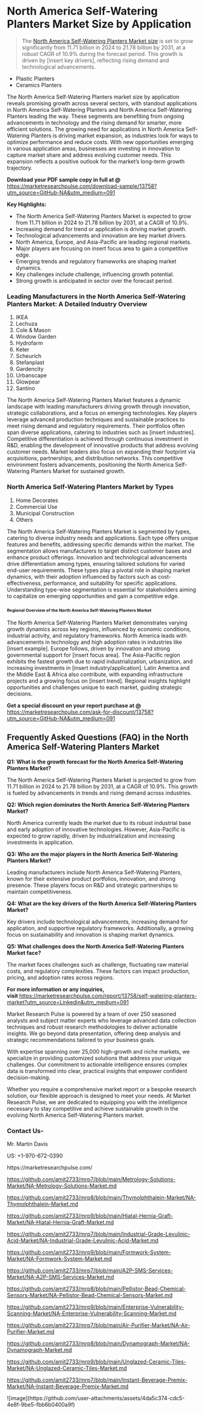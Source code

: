 <h1>North America Self-Watering Planters Market&nbsp;Size by Application</h1><blockquote><p>The <a href="https://marketresearchpulse.com/download-sample/13758?utm_source=GitHub-NA&amp;utm_medium=091">North America Self-Watering Planters Market size</a> is set to grow significantly from 11.71 billion in 2024 to 21.78 billion by 2031, at a robust CAGR of 10.9% during the forecast period. This growth is driven by [insert key drivers], reflecting rising demand and technological advancements.</p></blockquote><ul><li>Plastic Planters<li> Ceramics Planters</li></ul><p>The North America Self-Watering Planters market size by application reveals promising growth across several sectors, with standout applications in North America Self-Watering Planters and North America Self-Watering Planters leading the way. These segments are benefiting from ongoing advancements in technology and the rising demand for smarter, more efficient solutions. The growing need for applications in North America Self-Watering Planters is driving market expansion, as industries look for ways to optimize performance and reduce costs. With new opportunities emerging in various application areas, businesses are investing in innovation to capture market share and address evolving customer needs. This expansion reflects a positive outlook for the market’s long-term growth trajectory.</p><p><strong>Download your PDF sample copy in full at @ </strong><a href="https://marketresearchpulse.com/download-sample/13758?utm_source=GitHub-NA&amp;utm_medium=091">https://marketresearchpulse.com/download-sample/13758?utm_source=GitHub-NA&amp;utm_medium=091</a></p><p><strong>Key Highlights: </strong></p><ul><li>The North America Self-Watering Planters Market is expected to grow from 11.71 billion in 2024 to 21.78 billion by 2031, at a CAGR of 10.9%.</li><li>Increasing demand for trend or application is driving market growth.</li><li>Technological advancements and innovation are key market drivers.</li><li>North America, Europe, and Asia-Pacific are leading regional markets.</li><li>Major players are focusing on insert focus area to gain a competitive edge.</li><li>Emerging trends and regulatory frameworks are shaping market dynamics.</li><li>Key challenges include challenge, influencing growth potential.</li><li>Strong growth is anticipated in sector over the forecast period.</li></ul><h3>Leading Manufacturers in the North America Self-Watering Planters Market: A Detailed Industry Overview</h3><ol><li>IKEA</li><li>Lechuza</li><li>Cole & Mason</li><li>Window Garden</li><li>Hydrofarm</li><li>Keter</li><li>Scheurich</li><li>Stefanplast</li><li>Gardencity</li><li>Urbanscape</li><li>Glowpear</li><li>Santino</li></ol><div class="flex max-w-full flex-col flex-grow"><div class="min-h-8 text-message flex w-full flex-col items-end gap-2 whitespace-normal break-words [.text-message+&amp;]:mt-5" dir="auto" data-message-author-role="assistant" data-message-id="fd8432e4-4910-450d-b182-61b7bfb0a01f" data-message-model-slug="gpt-4o"><div class="flex w-full flex-col gap-1 empty:hidden first:pt-[3px]"><div class="markdown prose w-full break-words dark:prose-invert light"><p>The North America Self-Watering Planters Market features a dynamic landscape with leading manufacturers driving growth through innovation, strategic collaborations, and a focus on emerging technologies. Key players leverage advanced production techniques and sustainable practices to meet rising demand and regulatory requirements. Their portfolios often span diverse applications, catering to industries such as [insert industries]. Competitive differentiation is achieved through continuous investment in R&amp;D, enabling the development of innovative products that address evolving customer needs. Market leaders also focus on expanding their footprint via acquisitions, partnerships, and distribution networks. This competitive environment fosters advancements, positioning the North America Self-Watering Planters Market for sustained growth.</p></div></div></div></div><h3>North America Self-Watering Planters Market by Types</h3><ol><li>Home Decorates<li> Commercial Use<li> Municipal Construction<li> Others</li></ol><div class="flex max-w-full flex-col flex-grow"><div class="min-h-8 text-message flex w-full flex-col items-end gap-2 whitespace-normal break-words [.text-message+&amp;]:mt-5" dir="auto" data-message-author-role="assistant" data-message-id="084470be-0bb7-4664-bddf-5156b4f41249" data-message-model-slug="gpt-4o-mini"><div class="flex w-full flex-col gap-1 empty:hidden first:pt-[3px]"><div class="markdown prose w-full break-words dark:prose-invert light"><p>The North America Self-Watering Planters Market is segmented by types, catering to diverse industry needs and applications. Each type offers unique features and benefits, addressing specific demands within the market. The segmentation allows manufacturers to target distinct customer bases and enhance product offerings. Innovation and technological advancements drive differentiation among types, ensuring tailored solutions for varied end-user requirements. These types play a pivotal role in shaping market dynamics, with their adoption influenced by factors such as cost-effectiveness, performance, and suitability for specific applications. Understanding type-wise segmentation is essential for stakeholders aiming to capitalize on emerging opportunities and gain a competitive edge.</p></div></div></div></div><h3><span style="font-size: 11px;">Regional Overview of the North America Self-Watering Planters Market</span></h3><div class="flex max-w-full flex-col flex-grow"><div class="min-h-8 text-message flex w-full flex-col items-end gap-2 whitespace-normal break-words [.text-message+&amp;]:mt-5" dir="auto" data-message-author-role="assistant" data-message-id="e9038762-ce64-4e30-91c9-9bd413514231" data-message-model-slug="gpt-4o-mini"><div class="flex w-full flex-col gap-1 empty:hidden first:pt-[3px]"><div class="markdown prose w-full break-words dark:prose-invert light"><p>The North America Self-Watering Planters Market demonstrates varying growth dynamics across key regions, influenced by economic conditions, industrial activity, and regulatory frameworks. North America leads with advancements in technology and high adoption rates in industries like [insert example]. Europe follows, driven by innovation and strong governmental support for [insert focus area]. The Asia-Pacific region exhibits the fastest growth due to rapid industrialization, urbanization, and increasing investments in [insert industry/application]. Latin America and the Middle East &amp; Africa also contribute, with expanding infrastructure projects and a growing focus on [insert trend]. Regional insights highlight opportunities and challenges unique to each market, guiding strategic decisions.</p></div></div></div></div><p><strong>Get a special discount on your report purchase at @ </strong><a href="https://marketresearchpulse.com/ask-for-discount/13758?utm_source=GitHub-NA&amp;utm_medium=091">https://marketresearchpulse.com/ask-for-discount/13758?utm_source=GitHub-NA&amp;utm_medium=091</a></p><h2>Frequently Asked Questions (FAQ) in the North America Self-Watering Planters Market</h2><p><strong>Q1: What is the growth forecast for the North America Self-Watering Planters Market?</strong></p><p>The North America Self-Watering Planters Market is projected to grow from 11.71 billion in 2024 to 21.78 billion by 2031, at a CAGR of 10.9%. This growth is fueled by advancements in trends and rising demand across industries.</p><p><strong>Q2: Which region dominates the North America Self-Watering Planters Market?</strong></p><p>North America currently leads the market due to its robust industrial base and early adoption of innovative technologies. However, Asia-Pacific is expected to grow rapidly, driven by industrialization and increasing investments in application.</p><p><strong>Q3: Who are the major players in the North America Self-Watering Planters Market?</strong></p><p>Leading manufacturers include North America Self-Watering Planters, known for their extensive product portfolios, innovation, and strong presence. These players focus on R&amp;D and strategic partnerships to maintain competitiveness.</p><p><strong>Q4: What are the key drivers of the North America Self-Watering Planters Market?</strong></p><p>Key drivers include technological advancements, increasing demand for application, and supportive regulatory frameworks. Additionally, a growing focus on sustainability and innovation is shaping market dynamics.</p><p><strong>Q5: What challenges does the North America Self-Watering Planters Market face?</strong></p><p>The market faces challenges such as challenge, fluctuating raw material costs, and regulatory complexities. These factors can impact production, pricing, and adoption rates across regions.</p><p><strong>For more information or any inquiries, visit&nbsp;</strong><a href="https://marketresearchpulse.com/report/13758/self-watering-planters-market?utm_source=Linkedin&utm_medium=091">https://marketresearchpulse.com/report/13758/self-watering-planters-market?utm_source=Linkedin&utm_medium=091</a></p><p>Market Research Pulse is powered by a team of over 250 seasoned analysts and subject matter experts who leverage advanced data collection techniques and robust research methodologies to deliver actionable insights. We go beyond data presentation, offering deep analysis and strategic recommendations tailored to your business goals.</p><p>With expertise spanning over 25,000 high-growth and niche markets, we specialize in providing customized solutions that address your unique challenges. Our commitment to actionable intelligence ensures complex data is transformed into clear, practical insights that empower confident decision-making.</p><p>Whether you require a comprehensive market report or a bespoke research solution, our flexible approach is designed to meet your needs. At Market Research Pulse, we are dedicated to equipping you with the intelligence necessary to stay competitive and achieve sustainable growth in the evolving North America Self-Watering Planters market.</p><h3><strong>Contact Us-</strong></h3><p>Mr. Martin Davis</p><p>US: +1-970-672-0390</p><p>https://marketresearchpulse.com/</p><p><a href="https://github.com/amit2733/mrp7/blob/main/Metrology-Solutions-Market/NA-Metrology-Solutions-Market.md">https://github.com/amit2733/mrp7/blob/main/Metrology-Solutions-Market/NA-Metrology-Solutions-Market.md</a></p><p><a href="https://github.com/amit2733/mrp8/blob/main/Thymolphthalein-Market/NA-Thymolphthalein-Market.md">https://github.com/amit2733/mrp8/blob/main/Thymolphthalein-Market/NA-Thymolphthalein-Market.md</a></p><p><a href="https://github.com/amit2733/mrp9/blob/main/Hiatal-Hernia-Graft-Market/NA-Hiatal-Hernia-Graft-Market.md">https://github.com/amit2733/mrp9/blob/main/Hiatal-Hernia-Graft-Market/NA-Hiatal-Hernia-Graft-Market.md</a></p><p><a href="https://github.com/amit2733/mrp7/blob/main/Industrial-Grade-Levulinic-Acid-Market/NA-Industrial-Grade-Levulinic-Acid-Market.md">https://github.com/amit2733/mrp7/blob/main/Industrial-Grade-Levulinic-Acid-Market/NA-Industrial-Grade-Levulinic-Acid-Market.md</a></p><p><a href="https://github.com/amit2733/mrp9/blob/main/Formwork-System-Market/NA-Formwork-System-Market.md">https://github.com/amit2733/mrp9/blob/main/Formwork-System-Market/NA-Formwork-System-Market.md</a></p><p><a href="https://github.com/amit2733/mrp7/blob/main/A2P-SMS-Services-Market/NA-A2P-SMS-Services-Market.md">https://github.com/amit2733/mrp7/blob/main/A2P-SMS-Services-Market/NA-A2P-SMS-Services-Market.md</a></p><p><a href="https://github.com/amit2733/mrp8/blob/main/Pellistor-Bead-Chemical-Sensors-Market/NA-Pellistor-Bead-Chemical-Sensors-Market.md">https://github.com/amit2733/mrp8/blob/main/Pellistor-Bead-Chemical-Sensors-Market/NA-Pellistor-Bead-Chemical-Sensors-Market.md</a></p><p><a href="https://github.com/amit2733/mrp9/blob/main/Enterprise-Vulnerability-Scanning-Market/NA-Enterprise-Vulnerability-Scanning-Market.md">https://github.com/amit2733/mrp9/blob/main/Enterprise-Vulnerability-Scanning-Market/NA-Enterprise-Vulnerability-Scanning-Market.md</a></p><p><a href="https://github.com/amit2733/mrp7/blob/main/Air-Purifier-Market/NA-Air-Purifier-Market.md">https://github.com/amit2733/mrp7/blob/main/Air-Purifier-Market/NA-Air-Purifier-Market.md</a></p><p><a href="https://github.com/amit2733/mrp8/blob/main/Dynamograph-Market/NA-Dynamograph-Market.md">https://github.com/amit2733/mrp8/blob/main/Dynamograph-Market/NA-Dynamograph-Market.md</a></p><p><a href="https://github.com/amit2733/mrp9/blob/main/Unglazed-Ceramic-Tiles-Market/NA-Unglazed-Ceramic-Tiles-Market.md">https://github.com/amit2733/mrp9/blob/main/Unglazed-Ceramic-Tiles-Market/NA-Unglazed-Ceramic-Tiles-Market.md</a></p><p><a href="https://github.com/amit2733/mrp7/blob/main/Instant-Beverage-Premix-Market/NA-Instant-Beverage-Premix-Market.md">https://github.com/amit2733/mrp7/blob/main/Instant-Beverage-Premix-Market/NA-Instant-Beverage-Premix-Market.md</a></p>
![image](https://github.com/user-attachments/assets/4da5c374-cdc5-4e8f-9be5-fbb6b0400a9f)
